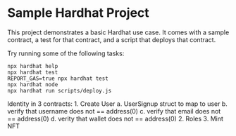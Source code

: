 # Sample Hardhat Project

This project demonstrates a basic Hardhat use case. It comes with a sample contract, a test for that contract, and a script that deploys that contract.

Try running some of the following tasks:

```shell
npx hardhat help
npx hardhat test
REPORT_GAS=true npx hardhat test
npx hardhat node
npx hardhat run scripts/deploy.js
```


Identity in 3 contracts:
    1. Create User
        a. UserSignup struct to map to user
        b. verify that username does not == address(0)
        c. verify that email does not == address(0)
        d. verity that wallet does not == address(0)
    2. Roles
    3. Mint NFT




 <!-- TO DO: 
Token contract: This smart contract is responsible for managing the token economy of your dapp. This can include creating, issuing and managing a custom token, or using an existing one. -->


<!-- TO DO:
To be added later
Market contract: This smart contract is responsible for managing the market prediction aspect of your dapp. This can include creating markets, placing bets, tracking outcomes and settling bets. -->


<!-- TO DO:
Token vault contract: This smart contract is responsible for holding and managing the token funds, it can include locking, releasing and withdrawing the tokens for the different use cases. -->



<!-- TO DO:
Oracle contract: This smart contract is responsible for providing real-world information to your smart contracts. In the case of prediction markets, the oracle contract will be responsible for providing the outcome of the events on which the market is based. -->



<!-- TO DO: 
    Governance contract: This smart contract is responsible for handling the governance of the dapp, it allows users to propose, vote and execute on changes to the dapp. -->



<!-- TO DO:
Escrow contract: This smart contract is responsible for holding and managing the funds in escrow while the outcome of the market is not known, and releasing the funds to the winning party once the market's outcome is known. -->



<!-- 
Add storage for user information: You will need to add storage to the contract to store information about each user, such as their name, email address, phone number, etc. You can use a struct to store this information, and use a mapping to map a user's Ethereum address to their struct. -->



